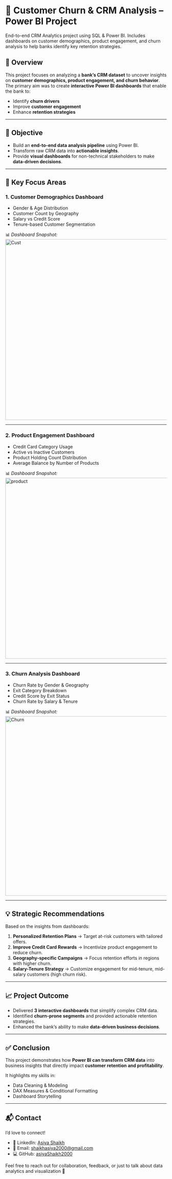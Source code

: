 # 🏦 Customer Churn & CRM Analysis – Power BI Project  
End-to-end CRM Analytics project using SQL & Power BI.
Includes dashboards on customer demographics, product engagement, and churn analysis to help banks identify key retention strategies.

## 🔎 Overview  
This project focuses on analyzing a **bank’s CRM dataset** to uncover insights on **customer demographics, product engagement, and churn behavior**.  
The primary aim was to create **interactive Power BI dashboards** that enable the bank to:  
- Identify **churn drivers**  
- Improve **customer engagement**  
- Enhance **retention strategies**  

---

## 🎯 Objective  
- Build an **end-to-end data analysis pipeline** using Power BI.  
- Transform raw CRM data into **actionable insights**.  
- Provide **visual dashboards** for non-technical stakeholders to make **data-driven decisions**.  

---

## 📌 Key Focus Areas  

### 1. **Customer Demographics Dashboard**  
- Gender & Age Distribution  
- Customer Count by Geography  
- Salary vs Credit Score  
- Tenure-based Customer Segmentation  

📊 *Dashboard Snapshot:*  
<img width="1001" height="565" alt="Cust" src="https://github.com/user-attachments/assets/da80b47b-02c2-402f-8371-b1d2ff8db4fc" />
  

---

### 2. **Product Engagement Dashboard**  
- Credit Card Category Usage  
- Active vs Inactive Customers  
- Product Holding Count Distribution  
- Average Balance by Number of Products  

📊 *Dashboard Snapshot:*  
<img width="999" height="565" alt="product" src="https://github.com/user-attachments/assets/d0af0a2b-f6a2-4f48-acff-92e976058817" />
  

---

### 3. **Churn Analysis Dashboard**  
- Churn Rate by Gender & Geography  
- Exit Category Breakdown  
- Credit Score by Exit Status  
- Churn Rate by Salary & Tenure  

📊 *Dashboard Snapshot:*  
<img width="997" height="561" alt="Churn" src="https://github.com/user-attachments/assets/569dfca4-77f9-4afa-91d0-7c6a0d5ffdd8" />  

---

## 💡 Strategic Recommendations  
Based on the insights from dashboards:  
1. **Personalized Retention Plans** → Target at-risk customers with tailored offers.  
2. **Improve Credit Card Rewards** → Incentivize product engagement to reduce churn.  
3. **Geography-specific Campaigns** → Focus retention efforts in regions with higher churn.  
4. **Salary-Tenure Strategy** → Customize engagement for mid-tenure, mid-salary customers (high churn risk).  

---

## 📈 Project Outcome  
- Delivered **3 interactive dashboards** that simplify complex CRM data.  
- Identified **churn-prone segments** and provided actionable retention strategies.  
- Enhanced the bank’s ability to make **data-driven business decisions**.  

---

## ✅ Conclusion  
This project demonstrates how **Power BI can transform CRM data** into business insights that directly impact **customer retention and profitability**.  

It highlights my skills in:  
- Data Cleaning & Modeling  
- DAX Measures & Conditional Formatting  
- Dashboard Storytelling  

---

## 📬 Contact

I’d love to connect!  

- 💼 LinkedIn: [Asiya Shaikh](www.linkedin.com/in/shaikhasiya2000)  
- 📧 Email: shaikhasiya2000@gmail.com
- 💻 GitHub: [asiyaShaikh2000](https://github.com/asiyaShaikh2000)

Feel free to reach out for collaboration, feedback, or just to talk about data analytics and visualization 🚀
